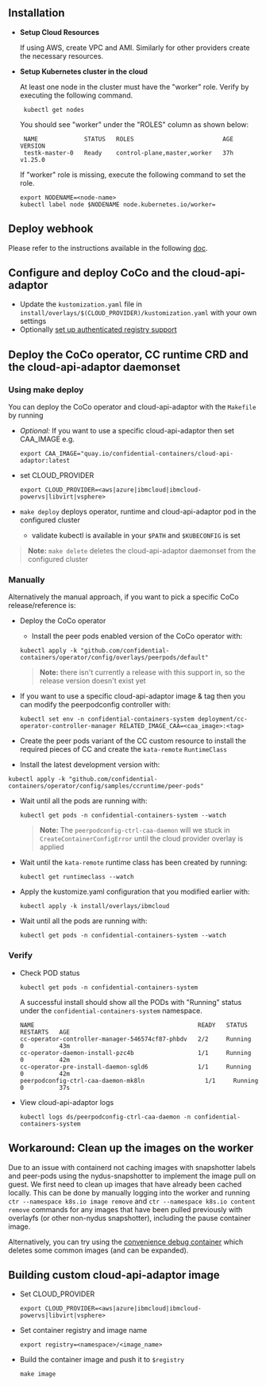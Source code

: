 ## Installation

* **Setup Cloud Resources**

  If using AWS, create VPC and AMI. Similarly for other providers create the
  necessary resources.

* **Setup Kubernetes cluster in the cloud**

  At least one node in the cluster must have the "worker" role.
  Verify by executing the following command.
  ```
   kubectl get nodes
  ```
  You should see "worker" under the "ROLES" column as shown below:
  ```
   NAME             STATUS   ROLES                         AGE   VERSION
   testk-master-0   Ready    control-plane,master,worker   37h   v1.25.0
  ```

  If "worker" role is missing, execute the following command to set the role.

    ```
    export NODENAME=<node-name>
    kubectl label node $NODENAME node.kubernetes.io/worker=
    ```

## Deploy webhook

   Please refer to the instructions available in the following [doc](../../webhook/docs/INSTALL.md).

## Configure and deploy CoCo and the cloud-api-adaptor

- Update the `kustomization.yaml` file in `install/overlays/$(CLOUD_PROVIDER)/kustomization.yaml` with your own settings
- Optionally [set up authenticated registry support](../docs/registries-authentication.md)

## Deploy the CoCo operator, CC runtime CRD and the cloud-api-adaptor daemonset

### Using make deploy

You can deploy the CoCo operator and cloud-api-adaptor with the `Makefile` by running
* *Optional:* If you want to use a specific cloud-api-adaptor then set CAA_IMAGE e.g.
    ```
    export CAA_IMAGE="quay.io/confidential-containers/cloud-api-adaptor:latest
    ```
* set CLOUD_PROVIDER
    ```
    export CLOUD_PROVIDER=<aws|azure|ibmcloud|ibmcloud-powervs|libvirt|vsphere>
    ```

* `make deploy` deploys operator, runtime and cloud-api-adaptor pod in the configured cluster
    * validate kubectl is available in your `$PATH` and `$KUBECONFIG` is set

> **Note:** `make delete` deletes the cloud-api-adaptor daemonset from the configured cluster

### Manually

Alternatively the manual approach, if you want to pick a specific CoCo release/reference is:

- Deploy the CoCo operator

  - Install the peer pods enabled version of the CoCo operator with:
  ```
  kubectl apply -k "github.com/confidential-containers/operator/config/overlays/peerpods/default"
  ```
  > **Note:** there isn't currently a release with this support in, so the release version doesn't exist yet

- If you want to use a specific cloud-api-adaptor image & tag then you can modify the peerpodconfig controller with:
  ```
  kubectl set env -n confidential-containers-system deployment/cc-operator-controller-manager RELATED_IMAGE_CAA=<caa_image>:<tag>
  ```

- Create the peer pods variant of the CC custom resource to install the required pieces of CC and create the `kata-remote` `RuntimeClass`
<!--
  TODO - when we have a release that works with `main` kata payload (0.9.0), we can uncomment this
  - Again, either deploy a release version of the Confidential Containers peer pod customer resource with, by running the following command where `<RELEASE_VERSION>` needs to be substituted with the desired [release tag](https://github.com/confidential-containers/operator/tags):
  > **Note:** the release version needs to be `v0.9.0` or after
  ```
  export RELEASE_VERSION=<RELEASE_VERSION>
  kubectl apply -k github.com/confidential-containers/operator/config/samples/ccruntime/peer-pods?ref=<RELEASE_VERSION>
  ```
-->
  - <!-- Alternatively i-->Install the latest development version with:
  ```
  kubectl apply -k "github.com/confidential-containers/operator/config/samples/ccruntime/peer-pods"
  ```
- Wait until all the pods are running with:
  ```
  kubectl get pods -n confidential-containers-system --watch
  ```
  > **Note:** The `peerpodconfig-ctrl-caa-daemon` will we stuck in `CreateContainerConfigError` until the cloud provider overlay is applied

- Wait until the `kata-remote` runtime class has been created by running:
  ```
  kubectl get runtimeclass --watch
  ```

- Apply the kustomize.yaml configuration that you modified earlier with:
  ```
  kubectl apply -k install/overlays/ibmcloud
  ```
- Wait until all the pods are running with:
  ```
  kubectl get pods -n confidential-containers-system --watch
  ```
### Verify

* Check POD status

    ```
    kubectl get pods -n confidential-containers-system
    ```
  A successful install should show all the PODs with "Running" status under the `confidential-containers-system`
  namespace.

    ```
    NAME                                              READY   STATUS    RESTARTS   AGE
    cc-operator-controller-manager-546574cf87-phbdv   2/2     Running   0          43m
    cc-operator-daemon-install-pzc4b                  1/1     Running   0          42m
    cc-operator-pre-install-daemon-sgld6              1/1     Running   0          42m
    peerpodconfig-ctrl-caa-daemon-mk8ln                 1/1     Running   0          37s
    ```

* View cloud-api-adaptor logs

    ```
    kubectl logs ds/peerpodconfig-ctrl-caa-daemon -n confidential-containers-system
    ```

## Workaround: Clean up the images on the worker

Due to an issue with containerd not caching images with snapshotter labels and peer-pods using the nydus-snapshotter to implement
the image pull on guest. We first need to clean up images that have already been cached locally. This can be done by manually logging
into the worker and running `ctr --namespace k8s.io image remove` and `ctr --namespace k8s.io content remove` commands for any images
that have been pulled previously with overlayfs (or other non-nydus snapshotter), including the pause container image.

Alternatively, you can try using the [convenience debug container](https://github.com/stevenhorsman/containerd-image-cleanup)
which deletes some common images (and can be expanded).

## Building custom cloud-api-adaptor image

* Set CLOUD_PROVIDER
    ```
    export CLOUD_PROVIDER=<aws|azure|ibmcloud|ibmcloud-powervs|libvirt|vsphere>
    ```

* Set container registry and image name
    ```
    export registry=<namespace>/<image_name>
    ```

* Build the container image and push it to `$registry`
   ```
   make image
   ```
